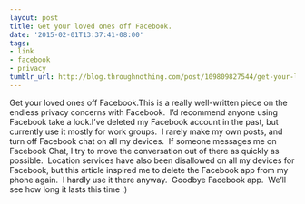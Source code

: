 ```yaml
---
layout: post
title: Get your loved ones off Facebook.
date: '2015-02-01T13:37:41-08:00'
tags:
- link
- facebook
- privacy
tumblr_url: http://blog.throughnothing.com/post/109809827544/get-your-loved-ones-off-facebook
---
```

Get your loved ones off Facebook.This is a really well-written piece on the endless privacy concerns with Facebook.  I’d recommend anyone using Facebook take a look.I’ve deleted my Facebook account in the past, but currently use it mostly for work groups.  I rarely make my own posts, and turn off Facebook chat on all my devices.  If someone messages me on Facebook Chat, I try to move the conversation out of there as quickly as possible.  Location services have also been disallowed on all my devices for Facebook, but this article inspired me to delete the Facebook app from my phone again.  I hardly use it there anyway.  Goodbye Facebook app.  We’ll see how long it lasts this time :)
